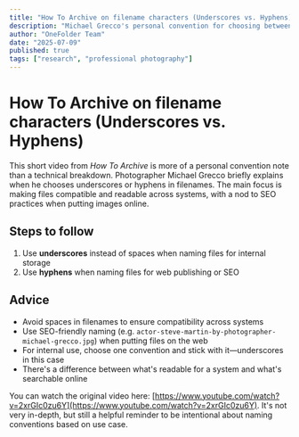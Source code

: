 ```yaml
---
title: "How To Archive on filename characters (Underscores vs. Hyphens)"
description: "Michael Grecco's personal convention for choosing between underscores and hyphens in filenames, based on internal storage vs web publishing use cases."
author: "OneFolder Team"
date: "2025-07-09"
published: true
tags: ["research", "professional photography"]
---
```


<script>
  import YoutubeEmbeddedVideo from '$lib/components/YoutubeEmbeddedVideo.svelte'
</script>

# How To Archive on filename characters (Underscores vs. Hyphens)

<YoutubeEmbeddedVideo src="https://www.youtube.com/embed/2xrGIc0zu6Y" title="How To Archive - Underscores vs. Hyphens in Filenames" />

This short video from _How To Archive_ is more of a personal convention note than a technical breakdown. Photographer Michael Grecco briefly explains when he chooses underscores or hyphens in filenames. The main focus is making files compatible and readable across systems, with a nod to SEO practices when putting images online.

## Steps to follow

1. Use **underscores** instead of spaces when naming files for internal storage
2. Use **hyphens** when naming files for web publishing or SEO

## Advice

- Avoid spaces in filenames to ensure compatibility across systems
- Use SEO-friendly naming (e.g. `actor-steve-martin-by-photographer-michael-grecco.jpg`) when putting files on the web
- For internal use, choose one convention and stick with it—underscores in this case
- There's a difference between what's readable for a system and what's searchable online

You can watch the original video here: [https://www.youtube.com/watch?v=2xrGIc0zu6Y](https://www.youtube.com/watch?v=2xrGIc0zu6Y). It's not very in-depth, but still a helpful reminder to be intentional about naming conventions based on use case.
